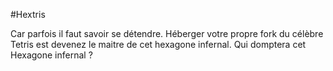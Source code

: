 #Hextris

Car parfois il faut savoir se détendre. Héberger votre propre fork du célèbre Tetris est devenez le maitre de cet hexagone infernal.
Qui domptera cet Hexagone infernal ?